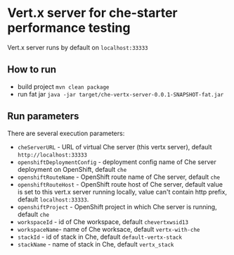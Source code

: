 # Vert.x server for che-starter performance testing
Vert.x server runs by default on `localhost:33333`

## How to run
- build project `mvn clean package`
- run fat jar `java -jar target/che-vertx-server-0.0.1-SNAPSHOT-fat.jar`

## Run parameters

There are several execution parameters:
- `cheServerURL` - URL of virtual Che server (this vertx server), default `http://localhost:33333`
- `openshiftDeploymentConfig` - deployment config name of Che server deployment on OpenShift, default `che`
- `openshiftRouteName` - OpenShift route name of Che server, default `che`
- `openshiftRouteHost` - OpenShift route host of Che server, default value is set to this vert.x server running locally, value can't contain http prefix, default `localhost:33333`. 
- `openshiftProject` - OpenShift project in which Che server is running, default `che`
- `workspaceId` - id of Che workspace, default `chevertxwsid13`
- `workspaceName`- name of Che worksace, default `vertx-with-che`
- `stackId` - id of stack in Che, default `default-vertx-stack`
- `stackName` - name of stack in Che, default `vertx_stack`
